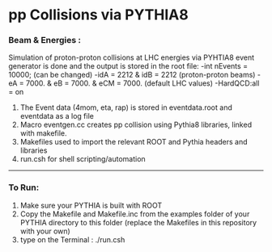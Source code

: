 # pp Collisions via PYTHIA8

### Beam & Energies :

Simulation of proton-proton collisions at LHC energies via PYHTIA8 event generator is done and the output is stored in the root file:
-int nEvents = 10000; (can be changed)
-idA = 2212 & idB = 2212 (proton-proton beams)
-eA  = 7000. & eB  = 7000. & eCM  = 7000. (default LHC values)
-HardQCD:all = on

1. The Event data (4mom, eta, rap) is stored in eventdata.root and eventdata as a log file
2. Macro eventgen.cc creates pp collision using Pythia8 libraries, linked with makefile.
3. Makefiles used to import the relevant ROOT and Pythia headers and libraries
4. run.csh for shell scripting/automation

--------------------------------------------------------------------------------------------

### To Run:

1. Make sure your PYTHIA is built with ROOT
2. Copy the Makefile and Makefile.inc from the examples folder of your PYTHIA directory to this folder (replace the Makefiles in this repository with your own)
3. type on the Terminal : ./run.csh
